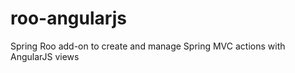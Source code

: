 roo-angularjs
=============

Spring Roo add-on to create and manage Spring MVC actions with AngularJS views